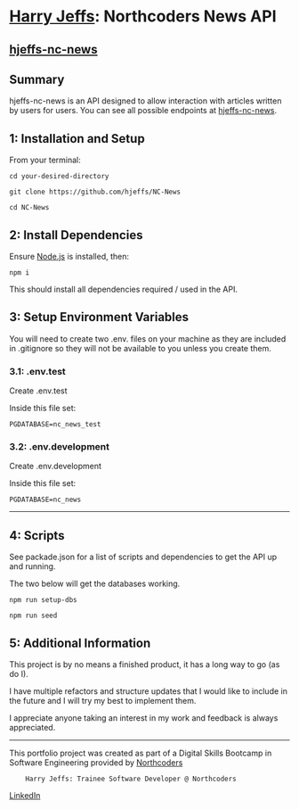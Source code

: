 # [Harry Jeffs](www.linkedin.com/in/harryjeffs): Northcoders News API

## [hjeffs-nc-news](https://hjeffs-nc-news.onrender.com/api)

## Summary

hjeffs-nc-news is an API designed to allow interaction with articles written by users for users. You can see all possible endpoints at [hjeffs-nc-news](https://hjeffs-nc-news.onrender.com/api).

## 1: Installation and Setup

From your terminal:

    cd your-desired-directory

    git clone https://github.com/hjeffs/NC-News

    cd NC-News 

## 2: Install Dependencies

Ensure [Node.js](https://nodejs.org/en) is installed, then:

    npm i

This should install all dependencies required / used in the API.

## 3: Setup Environment Variables

You will need to create two .env. files on your machine as they are included in .gitignore so they will not be available to you unless you create them.

### 3.1: .env.test

Create .env.test

Inside this file set:

    PGDATABASE=nc_news_test

### 3.2: .env.development

Create .env.development

 Inside this file set:

    PGDATABASE=nc_news

--- 

## 4: Scripts

See packade.json for a list of scripts and dependencies to get the API up and running. 

The two below will get the databases working. 

    npm run setup-dbs

    npm run seed 

## 5: Additional Information

This project is by no means a finished product, it has a long way to go (as do I).

I have multiple refactors and structure updates that I would like to include in the future and I will try my best to implement them.

I appreciate anyone taking an interest in my work and feedback is always appreciated.

---
This portfolio project was created as part of a Digital Skills Bootcamp in Software Engineering provided by [Northcoders](https://northcoders.com/)

        Harry Jeffs: Trainee Software Developer @ Northcoders

[LinkedIn](www.linkedin.com/in/harryjeffs)